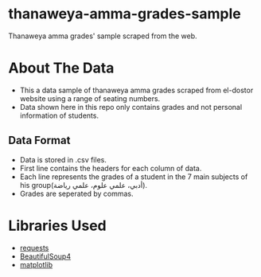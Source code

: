 # thanaweya-amma-grades-sample
Thanaweya amma grades' sample scraped from the web.

# About The Data
* This a data sample of thanaweya amma grades scraped from el-dostor website using a range of seating numbers.
* Data shown here in this repo only contains grades and not personal information of students.


## Data Format
* Data is stored in .csv files.
* First line contains the headers for each column of data.
* Each line represents the grades of a student in the 7 main subjects of his group(أدبي، علمي علوم، علمي رياضة).
* Grades are seperated by commas.

# Libraries Used
* [requests](https://pypi.org/project/requests/)
* [BeautifulSoup4](https://pypi.org/project/beautifulsoup4/)
* [matplotlib](https://pypi.org/project/matplotlib/)
